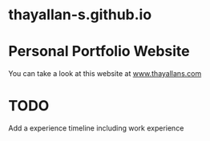 # thayallan-s.github.io
# Personal Portfolio Website
You can take a look at this website at www.thayallans.com

# TODO 
Add a experience timeline including work experience
